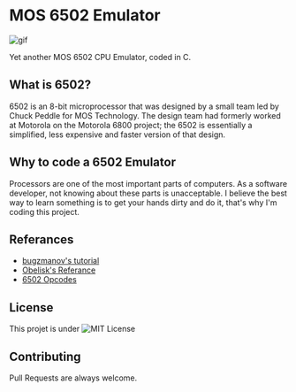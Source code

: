 # MOS 6502 Emulator

![gif](https://media.giphy.com/media/l0HUpt2s9Pclgt9Vm/giphy.gif)

Yet another MOS 6502 CPU Emulator, coded in C.

## What is 6502?

6502 is an 8-bit microprocessor that was designed by a small team led by Chuck Peddle for MOS Technology. The design team had formerly worked at Motorola on the Motorola 6800 project; the 6502 is essentially a simplified, less expensive and faster version of that design.

## Why to code a 6502 Emulator

Processors are one of the most important parts of computers. As a software developer, not knowing about these parts is unacceptable. I believe the best way to learn something is to get your hands dirty and do it, that's why I'm coding this project.

## Referances

* [bugzmanov's tutorial](https://bugzmanov.github.io/nes_ebook/index.html)
* [Obelisk's Referance](http://www.obelisk.me.uk/6502/reference.html)
* [6502 Opcodes](http://www.6502.org/tutorials/6502opcodes.html)

## License

This projet is under ![MIT](https://github.com/lvntky/MOS_6502_EMU/blob/master/LICENSE) License

## Contributing

Pull Requests are always welcome.